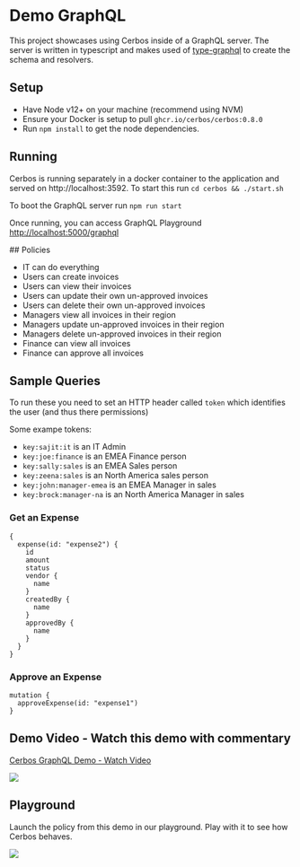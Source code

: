 # Demo GraphQL

This project showcases using Cerbos inside of a GraphQL server. The server is written in typescript and makes used of [type-graphql](https://typegraphql.com/) to create the schema and resolvers.

## Setup

- Have Node v12+ on your machine (recommend using NVM)
- Ensure your Docker is setup to pull `ghcr.io/cerbos/cerbos:0.8.0`
- Run `npm install` to get the node dependencies.

## Running

Cerbos is running separately in a docker container to the application and served on http://localhost:3592. To start this run `cd cerbos && ./start.sh`

To boot the GraphQL server run `npm run start`

Once running, you can access GraphQL Playground [http://localhost:5000/graphql](http://localhost:5000/graphql)

## Policies

- IT can do everything
- Users can create invoices
- Users can view their invoices
- Users can update their own un-approved invoices
- Users can delete their own un-approved invoices
- Managers view all invoices in their region
- Managers update un-approved invoices in their region
- Managers delete un-approved invoices in their region
- Finance can view all invoices
- Finance can approve all invoices

## Sample Queries
To run these you need to set an HTTP header called `token` which identifies the user (and thus there permissions)

Some exampe tokens:
- `key:sajit:it` is an IT Admin
- `key:joe:finance` is an EMEA Finance person
- `key:sally:sales` is an EMEA Sales person
- `key:zeena:sales` is an North America sales person
- `key:john:manager-emea` is an EMEA Manager in sales
- `key:brock:manager-na` is an North America Manager in sales

### Get an Expense

```
{
  expense(id: "expense2") {
    id
    amount
    status
    vendor {
      name
    }
    createdBy {
      name
    }
    approvedBy {
      name
    }
  }
}
```

### Approve an Expense
```
mutation {
  approveExpense(id: "expense1")
}
```

## Demo Video - Watch this demo with commentary

<a href="https://www.loom.com/share/cb213efcc1674229b0084a7198b232e5">
    <p>Cerbos GraphQL Demo - Watch Video</p>
    <img style="max-width:300px;" src="https://cdn.loom.com/sessions/thumbnails/cb213efcc1674229b0084a7198b232e5-with-play.gif">
</a>

## Playground
Launch the policy from this demo in our playground. Play with it to see how Cerbos behaves.
<P><a href="https://play.cerbos.dev/p/XhkOi82fFKk3YW60e2c806Yvm0trKEje"><img src="https://github.com/cerbos/express-jwt-cerbos/blob/main/docs/launch.jpg"></a></p>
